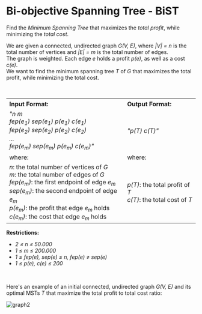 # Bi-objective Spanning Tree - BiST

Find the _Minimum Spanning Tree_ that maximizes the _total profit_, while minimizing the _total cost_.<br />

We are given a connected, undirected graph _G(V, E)_, where _|V| = n_ is the total number of vertices and _|E| = m_ is the total number of edges.<br />
The graph is weighted. Each edge _e_ holds a profit _p(e)_, as well as a cost _c(e)_.<br />
We want to find the minimum spanning tree _T_ of _G_ that maximizes the total profit, while minimizing the total cost.<br />

<br />

<table align="center">
  <tr>
    <th align="left">Input Format:</th>
    <th align="left">Output Format:</th>
  </tr>
  <tr>
    <td>
      <i>"n m<br />
      fep(e<sub>1</sub>) sep(e<sub>1</sub>) p(e<sub>1</sub>) c(e<sub>1</sub>)<br />
      fep(e<sub>2</sub>) sep(e<sub>2</sub>) p(e<sub>2</sub>) c(e<sub>2</sub>)<br />
      ...<br />
      fep(e<sub>m</sub>) sep(e<sub>m</sub>) p(e<sub>m</sub>) c(e<sub>m</sub>)"</i><br />
    </td>
    <td><i>"p(T) c(T)"</i></td>
  </tr>
  <tr>
    <td>where:</td>
    <td>where:</td>
  </tr>
    <tr>
    <td>
      <i>n</i>: the total number of vertices of <i>G</i><br />
      <i>m</i>: the total number of edges of <i>G</i><br />
      <i>fep(e<sub>m</sub>)</i>: the first endpoint of edge <i>e<sub>m</sub></i><br />
      <i>sep(e<sub>m</sub>)</i>: the second endpoint of edge <i>e<sub>m</sub></i><br />
      <i>p(e<sub>m</sub>)</i>: the profit that edge <i>e<sub>m</sub></i> holds<br />
      <i>c(e<sub>m</sub>)</i>: the cost that edge <i>e<sub>m</sub></i> holds<br />
    </td>
    <td>
      <i>p(T)</i>: the total profit of <i>T</i><br />
      <i>c(T)</i>: the total cost of <i>T</i><br />
    </td>
  </tr>
</table>

**Restrictions:**
* _2 ≤ n ≤ 50.000_<br />
* _1 ≤ m ≤ 200.000_<br />
* _1 ≤ fep(e), sep(e) ≤ n, fep(e) ≠ sep(e)_<br />
* _1 ≤ p(e), c(e) ≤ 200_<br />

<br />

Here's an example of an initial connected, undirected graph _G(V, E)_ and its optimal MSTs _T_ that maximize the total profit to total cost ratio:<br />

![graph2](https://github.com/KyriakiAvgerinou/bi-objective_spanning_tree_BiST/assets/99874332/9fd6098f-416d-4f04-91ff-1eca5169a633)

